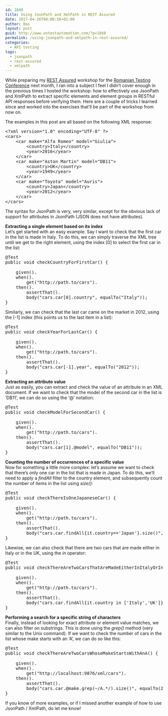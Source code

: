 ```yaml
---
id: 1848
title: Using JsonPath and XmlPath in REST Assured
date: 2017-04-26T08:00:50+02:00
author: Bas
layout: post
guid: http://www.ontestautomation.com/?p=1848
permalink: /using-jsonpath-and-xmlpath-in-rest-assured/
categories:
  - API testing
tags:
  - jsonpath
  - rest-assured
  - xmlpath
---
```

While preparing my <a href="http://rest-assured.io" target="_blank">REST Assured</a> workshop for the <a href="http://www.romaniatesting.ro" target="_blank">Romanian Testing Conference</a> next month, I ran into a subject I feel I didn&#8217;t cover enough in the previous times I hosted the workshop: how to effectively use JsonPath and XmlPath to extract specific elements and element groups in RESTful API responses before verifying them. Here are a couple of tricks I learned since and worked into the exercises that&#8217;ll be part of the workshop from now on.

The examples in this post are all based on the following XML response:

<pre class="brush: xml; gutter: false">&lt;?xml version="1.0" encoding="UTF-8" ?&gt;
&lt;cars&gt;
	&lt;car make="Alfa Romeo" model="Giulia"&gt;
		&lt;country&gt;Italy&lt;/country&gt;
		&lt;year&gt;2016&lt;/year&gt;
	&lt;/car&gt;
	&lt;car make="Aston Martin" model="DB11"&gt;
		&lt;country&gt;UK&lt;/country&gt;
		&lt;year&gt;1949&lt;/year&gt;
	&lt;/car&gt;
	&lt;car make="Toyota" model="Auris"&gt;
		&lt;country&gt;Japan&lt;/country&gt;
		&lt;year&gt;2012&lt;/year&gt;
	&lt;/car&gt;
&lt;/cars&gt;</pre>

The syntax for JsonPath is very, very similar, except for the obvious lack of support for attributes in JsonPath (JSON does not have attributes).

**Extracting a single element based on its index**  
Let&#8217;s get started with an easy example. Say I want to check that the first car in the list is made in Italy. To do this, we can simply traverse the XML tree until we get to the right element, using the index [0] to select the first car in the list:

<pre class="brush: java; gutter: false">@Test
public void checkCountryForFirstCar() {
						
	given().
	when().
		get("http://path.to/cars").
	then().
		assertThat().
		body("cars.car[0].country", equalTo("Italy"));
}</pre>

Similarly, we can check that the last car came on the market in 2012, using the [-1] index (this points us to the last item in a list):

<pre class="brush: java; gutter: false">@Test
public void checkYearForLastCar() {
						
	given().
	when().
		get("http://path.to/cars").
	then().
		assertThat().
		body("cars.car[-1].year", equalTo("2012"));
}</pre>

**Extracting an attribute value**  
Just as easily, you can extract and check the value of an attribute in an XML document. If we want to check that the model of the second car in the list is &#8216;DB11&#8217;, we can do so using the &#8216;@&#8217; notation:

<pre class="brush: java; gutter: false">@Test
public void checkModelForSecondCar() {
						
	given().
	when().
		get("http://path.to/cars").
	then().
		assertThat().
		body("cars.car[1].@model", equalTo("DB11"));
}</pre>

**Counting the number of occurrences of a specific value**  
Now for something a little more complex: let&#8217;s assume we want to check that there&#8217;s only one car in the list that is made in Japan. To do this, we&#8217;ll need to apply a _findAll_ filter to the country element, and subsequently count the number of items in the list using _size()_:

<pre class="brush: java; gutter: false">@Test
public void checkThereIsOneJapaneseCar() {
		
	given().
	when().
		get("http://path.to/cars").
	then().
		assertThat().
		body("cars.car.findAll{it.country==&#039;Japan&#039;}.size()", equalTo(1));
}</pre>

Likewise, we can also check that there are two cars that are made either in Italy or in the UK, using the _in_ operator:

<pre class="brush: java; gutter: false">@Test
public void checkThereAreTwoCarsThatAreMadeEitherInItalyOrInTheUK() {
		
	given().
	when().
		get("http://path.to/cars").
	then().
		assertThat().
		body("cars.car.findAll{it.country in [&#039;Italy&#039;,&#039;UK&#039;]}.size()", equalTo(2));
}</pre>

**Performing a search for a specific string of characters**  
Finally, instead of looking for exact attribute or element value matches, we can also filter on substrings. This is done using the _grep()_ method (very similar to the Unix command). If we want to check the number of cars in the list whose make starts with an &#8216;A&#8217;, we can do so like this:

<pre class="brush: java; gutter: false">@Test
public void checkThereAreTwoCarsWhoseMakeStartsWithAnA() {
		
	given().
	when().
		get("http://localhost:9876/xml/cars").
	then().
		assertThat().
		body("cars.car.@make.grep(~/A.*/).size()", equalTo(2));
}</pre>

If you know of more examples, or if I missed another example of how to use JsonPath / XmlPath, do let me know!